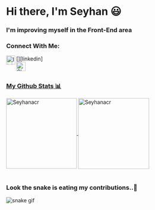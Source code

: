 # Hi there, I'm Seyhan 😃
### I'm improving myself in the Front-End area 
### Connect With Me:
[<img align="left" alt="linkedin | LinkedIn" width="24px" src="https://raw.githubusercontent.com/peterthehan/peterthehan/master/assets/linkedin.svg" />][linkedin]  
<a href="https://www.linkedin.com/in/seyhan-acar-5b8947186/">
<img align= "left" alt="Shubham LinkdeIN" width="25px" src="https://cdn.jsdelivr.net/npm/simple-icons@v3/icons/linkedin.svg" />

<br>

### My Github Stats 📊 <br>

<a href="https://github.com/Seyhanacr">
  <img height="190em" align="center" src="https://github-readme-stats.vercel.app/api?username=Seyhanacr&show_icons=true&locale=en&theme=algolia&include_all_commits=true&count_private=true" alt="Seyhanacr"/>

  <img height="191em"  align="center" src="https://github-readme-stats.vercel.app/api/top-langs?username=Seyhanacr&show_icons=true&locale=en&layout=compact&langs_count=8&theme=algolia" alt="Seyhanacr"/>
</a>
</a> <br> <br>

### Look the snake is eating my contributions..🐍
![snake gif](https://github.com/Seyhanacr/Seyhanacr/blob/output/github-contribution-grid-snake.gif)
